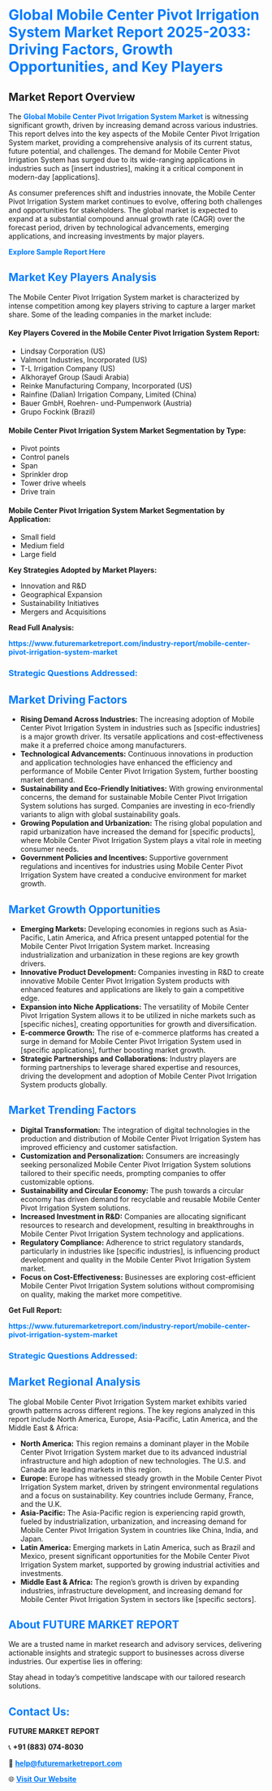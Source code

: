 <h1 style="color: #007BFF;">Global Mobile Center Pivot Irrigation System Market Report 2025-2033: Driving Factors, Growth Opportunities, and Key Players</h1>

<section id="overview">
<h2>Market Report Overview</h2>
<p>The <a href="https://www.futuremarketreport.com/industry-report/mobile-center-pivot-irrigation-system-market" style="color: #007BFF; text-decoration: none;"><strong>Global Mobile Center Pivot Irrigation System Market</strong></a> is witnessing significant growth, driven by increasing demand across various industries. This report delves into the key aspects of the Mobile Center Pivot Irrigation System market, providing a comprehensive analysis of its current status, future potential, and challenges. The demand for Mobile Center Pivot Irrigation System has surged due to its wide-ranging applications in industries such as [insert industries], making it a critical component in modern-day [applications].</p>
<p>As consumer preferences shift and industries innovate, the Mobile Center Pivot Irrigation System market continues to evolve, offering both challenges and opportunities for stakeholders. The global market is expected to expand at a substantial compound annual growth rate (CAGR) over the forecast period, driven by technological advancements, emerging applications, and increasing investments by major players.</p>
</section>

<section id="overview">
<p><a href="https://www.futuremarketreport.com/request-sample/reportId=54650" style="color: #007BFF; text-decoration: none;"><strong>Explore Sample Report Here</strong></a></p>
</section>

<section id="key-players">
<h2 style="color: #007BFF;">Market Key Players Analysis</h2>
<p>The Mobile Center Pivot Irrigation System market is characterized by intense competition among key players striving to capture a larger market share. Some of the leading companies in the market include:</p>
<h4>Key Players Covered in the Mobile Center Pivot Irrigation System Report:</h4>
<ul><li>Lindsay Corporation (US)</li><li>Valmont Industries, Incorporated (US)</li><li>T-L Irrigation Company (US)</li><li>Alkhorayef Group (Saudi Arabia)</li><li>Reinke Manufacturing Company, Incorporated (US)</li><li>Rainfine (Dalian) Irrigation Company, Limited (China)</li><li>Bauer GmbH, Roehren- und-Pumpenwork (Austria)</li><li>Grupo Fockink (Brazil)</li></ul>
<h4>Mobile Center Pivot Irrigation System Market Segmentation by Type:</h4>
<ul><li>Pivot points</li><li>Control panels</li><li>Span</li><li>Sprinkler drop</li><li>Tower drive wheels</li><li>Drive train</li></ul>

<h4>Mobile Center Pivot Irrigation System Market Segmentation by Application:</h4>
<ul><li>Small field</li><li>Medium field</li><li>Large field</li></ul>
<p><strong>Key Strategies Adopted by Market Players:</strong></p>
<ul>
<li>Innovation and R&D</li>
<li>Geographical Expansion</li>
<li>Sustainability Initiatives</li>
<li>Mergers and Acquisitions</li>
</ul>
</section>

<section>
<p><strong>Read Full Analysis: </strong></p><a href="https://www.futuremarketreport.com/industry-report/mobile-center-pivot-irrigation-system-market" style="color: #007BFF; text-decoration: none;"><strong>https://www.futuremarketreport.com/industry-report/mobile-center-pivot-irrigation-system-market</strong></a>
<h3 style="color: #007BFF;">Strategic Questions Addressed:</h3>
</section>

<section id="driving-factors">
<h2 style="color: #007BFF;">Market Driving Factors</h2>
<ul>
<li><strong>Rising Demand Across Industries:</strong> The increasing adoption of Mobile Center Pivot Irrigation System in industries such as [specific industries] is a major growth driver. Its versatile applications and cost-effectiveness make it a preferred choice among manufacturers.</li>
<li><strong>Technological Advancements:</strong> Continuous innovations in production and application technologies have enhanced the efficiency and performance of Mobile Center Pivot Irrigation System, further boosting market demand.</li>
<li><strong>Sustainability and Eco-Friendly Initiatives:</strong> With growing environmental concerns, the demand for sustainable Mobile Center Pivot Irrigation System solutions has surged. Companies are investing in eco-friendly variants to align with global sustainability goals.</li>
<li><strong>Growing Population and Urbanization:</strong> The rising global population and rapid urbanization have increased the demand for [specific products], where Mobile Center Pivot Irrigation System plays a vital role in meeting consumer needs.</li>
<li><strong>Government Policies and Incentives:</strong> Supportive government regulations and incentives for industries using Mobile Center Pivot Irrigation System have created a conducive environment for market growth.</li>
</ul>
</section>

<section id="growth-opportunities">
<h2 style="color: #007BFF;">Market Growth Opportunities</h2>
<ul>
<li><strong>Emerging Markets:</strong> Developing economies in regions such as Asia-Pacific, Latin America, and Africa present untapped potential for the Mobile Center Pivot Irrigation System market. Increasing industrialization and urbanization in these regions are key growth drivers.</li>
<li><strong>Innovative Product Development:</strong> Companies investing in R&D to create innovative Mobile Center Pivot Irrigation System products with enhanced features and applications are likely to gain a competitive edge.</li>
<li><strong>Expansion into Niche Applications:</strong> The versatility of Mobile Center Pivot Irrigation System allows it to be utilized in niche markets such as [specific niches], creating opportunities for growth and diversification.</li>
<li><strong>E-commerce Growth:</strong> The rise of e-commerce platforms has created a surge in demand for Mobile Center Pivot Irrigation System used in [specific applications], further boosting market growth.</li>
<li><strong>Strategic Partnerships and Collaborations:</strong> Industry players are forming partnerships to leverage shared expertise and resources, driving the development and adoption of Mobile Center Pivot Irrigation System products globally.</li>
</ul>
</section>

<section id="trending-factors">
<h2 style="color: #007BFF;">Market Trending Factors</h2>
<ul>
<li><strong>Digital Transformation:</strong> The integration of digital technologies in the production and distribution of Mobile Center Pivot Irrigation System has improved efficiency and customer satisfaction.</li>
<li><strong>Customization and Personalization:</strong> Consumers are increasingly seeking personalized Mobile Center Pivot Irrigation System solutions tailored to their specific needs, prompting companies to offer customizable options.</li>
<li><strong>Sustainability and Circular Economy:</strong> The push towards a circular economy has driven demand for recyclable and reusable Mobile Center Pivot Irrigation System solutions.</li>
<li><strong>Increased Investment in R&D:</strong> Companies are allocating significant resources to research and development, resulting in breakthroughs in Mobile Center Pivot Irrigation System technology and applications.</li>
<li><strong>Regulatory Compliance:</strong> Adherence to strict regulatory standards, particularly in industries like [specific industries], is influencing product development and quality in the Mobile Center Pivot Irrigation System market.</li>
<li><strong>Focus on Cost-Effectiveness:</strong> Businesses are exploring cost-efficient Mobile Center Pivot Irrigation System solutions without compromising on quality, making the market more competitive.</li>
</ul>
</section>

<section>
<p><strong>Get Full Report: </strong></p><a href="https://www.futuremarketreport.com/industry-report/mobile-center-pivot-irrigation-system-market" style="color: #007BFF; text-decoration: none;"><strong>https://www.futuremarketreport.com/industry-report/mobile-center-pivot-irrigation-system-market</strong></a>
<h3 style="color: #007BFF;">Strategic Questions Addressed:</h3>
</section>


<section id="regional-analysis">
<h2 style="color: #007BFF;">Market Regional Analysis</h2>
<p>The global Mobile Center Pivot Irrigation System market exhibits varied growth patterns across different regions. The key regions analyzed in this report include North America, Europe, Asia-Pacific, Latin America, and the Middle East & Africa:</p>
<ul>
<li><strong>North America:</strong> This region remains a dominant player in the Mobile Center Pivot Irrigation System market due to its advanced industrial infrastructure and high adoption of new technologies. The U.S. and Canada are leading markets in this region.</li>
<li><strong>Europe:</strong> Europe has witnessed steady growth in the Mobile Center Pivot Irrigation System market, driven by stringent environmental regulations and a focus on sustainability. Key countries include Germany, France, and the U.K.</li>
<li><strong>Asia-Pacific:</strong> The Asia-Pacific region is experiencing rapid growth, fueled by industrialization, urbanization, and increasing demand for Mobile Center Pivot Irrigation System in countries like China, India, and Japan.</li>
<li><strong>Latin America:</strong> Emerging markets in Latin America, such as Brazil and Mexico, present significant opportunities for the Mobile Center Pivot Irrigation System market, supported by growing industrial activities and investments.</li>
<li><strong>Middle East & Africa:</strong> The region’s growth is driven by expanding industries, infrastructure development, and increasing demand for Mobile Center Pivot Irrigation System in sectors like [specific sectors].</li>
</ul>
</section>

<footer>
<h2 style="color: #007BFF;">About FUTURE MARKET REPORT</h2>
<p>We are a trusted name in market research and advisory services, delivering actionable insights and strategic support to businesses across diverse industries. Our expertise lies in offering:</p>

<p>Stay ahead in today’s competitive landscape with our tailored research solutions.</p>

<h2 style="color: #007BFF;">Contact Us:</h2>
<p><strong>FUTURE MARKET REPORT</strong></p>
<p>📞 <strong>+91 (883) 074-8030</strong></p>
<p>📧 <strong><a href="mailto:help@futuremarketreport.com" style="color: #007BFF;">help@futuremarketreport.com</a></strong></p>
<p>🌐 <strong><a href="https://www.futuremarketreport.com/" style="color: #007BFF;">Visit Our Website</a></strong></p>
</footer>